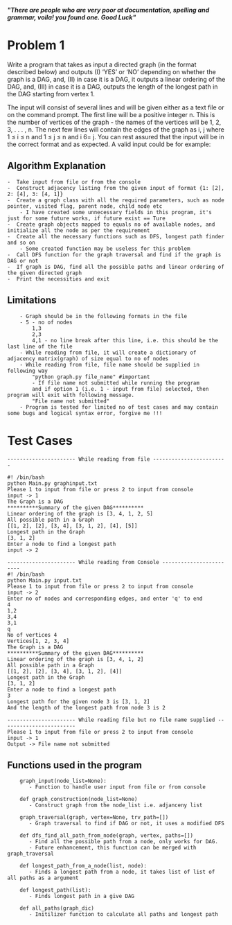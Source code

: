 ***"There are people who are very poor at documentation, spelling and grammar, 
voila! you found one. Good Luck"*** 

Problem 1
=========

Write a program that takes as input a directed graph (in the format described below) and outputs (I) ‘YES’ or ‘NO’ depending on whether the graph is a DAG, and, (II) in case it is a DAG, it outputs a linear ordering of the DAG, and, (III) in case it is a DAG, outputs the length of the longest path in the DAG starting from vertex 1.

The input will consist of several lines and will be given either as a text file or on the command prompt. The first line will be a positive integer n. This is the number of vertices of the graph - the names of the vertices will be 1, 2, 3, . . . , n. The next few lines will contain the edges of the graph as i, j where 1 ≤ i ≤ n and 1 ≤ j ≤ n and i 6= j. You can rest assured that the input will be in the correct format and as expected. A valid input could be for example:

Algorithm Explanation
---------------------

    -  Take input from file or from the console 
    -  Construct adjacency listing from the given input of format {1: [2], 2: [4], 3: [4, 1]}
    -  Create a graph class with all the required parameters, such as node pointer, visited flag, parent node, child node etc 
        - I have created some unnecessary fields in this program, it's just for some future works, if future exist == Ture
    -  Create graph objects mapped to equals no of available nodes, and initialize all the node as per the requirement
    -  Create all the necessary functions such as DFS, longest path finder and so on
        - Some created function may be useless for this problem 
    -  Call DFS function for the graph traversal and find if the graph is DAG or not
    -  If graph is DAG, find all the possible paths and linear ordering of the given directed graph
    -  Print the necessities and exit

Limitations
-----------

        - Graph should be in the following formats in the file 
        - 5 - no of nodes 
            1,3
            2,3
            4,1 - no line break after this line, i.e. this should be the last line of the file
        - While reading from file, it will create a dictionary of adjacency matrix(graph) of size equal to no of nodes 
        - While reading from file, file name should be supplied in following way
            "python graph.py file_name" #important 
            - If file name not submitted while running the program 
            and if option 1 (i.e. 1 - input from file) selected, then program will exit with following message. 
            "File name not submitted"
        - Program is tested for limited no of test cases and may contain some bugs and logical syntax error, forgive me !!!
        
        

Test Cases
==========

    ---------------------- While reading from file ------------------------
    
    #! /bin/bash
    python Main.py graphinput.txt
    Please 1 to input from file or press 2 to input from console
    input -> 1
    The Graph is a DAG
    **********Summary of the given DAG**********
    Linear ordering of the graph is [3, 4, 1, 2, 5]
    All possible path in a Graph
    [[1, 2], [2], [3, 4], [3, 1, 2], [4], [5]]
    Longest path in the Graph
    [3, 1, 2]
    Enter a node to find a longest path
    input -> 2

    ---------------------- While reading from Console ------------------------
    #! /bin/bash
    python Main.py input.txt
    Please 1 to input from file or press 2 to input from console
    input -> 2
    Enter no of nodes and corresponding edges, and enter 'q' to end
    4
    1,2
    3,4
    3,1
    q
    No of vertices 4
    Vertices[1, 2, 3, 4]
    The Graph is a DAG
    **********Summary of the given DAG**********
    Linear ordering of the graph is [3, 4, 1, 2]
    All possible path in a Graph
    [[1, 2], [2], [3, 4], [3, 1, 2], [4]]
    Longest path in the Graph
    [3, 1, 2]
    Enter a node to find a longest path
    3
    Longest path for the given node 3 is [3, 1, 2]
    And the length of the longest path from node 3 is 2
    
    ---------------------- While reading file but no file name supplied ------------------------
    Please 1 to input from file or press 2 to input from console
    input -> 1
    Output -> File name not submitted
    
 Functions used in the program
 -----------------------------
        graph_input(node_list=None):
           - Function to handle user input from file or from console
    
        def graph_construction(node_list=None)
           - Construct graph from the node_list i.e. adjanceny list
    
        graph_traversal(graph, vertex=None, trv_path=[])
           - Graph traversal to find if DAG or not, it uses a modified DFS 
    
        def dfs_find_all_path_from_node(graph, vertex, paths=[])
           - Find all the possible path from a node, only works for DAG. 
           - Future enhancement, this function can be merged with graph_traversal 
 
        def longest_path_from_a_node(list, node):
           - Finds a longest path from a node, it takes list of list of all paths as a argument 
 
        def longest_path(list):
           - Finds longest path in a give DAG 
    
        def all_paths(graph_dic)
           - Initilizer function to calculate all paths and longest path 
 
 
 
